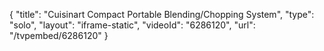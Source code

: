{
    "title": "Cuisinart Compact Portable Blending\/Chopping System",
    "type": "solo",
    "layout": "iframe-static",
    "videoId": "6286120",
    "url": "\/tvpembed\/6286120"
}